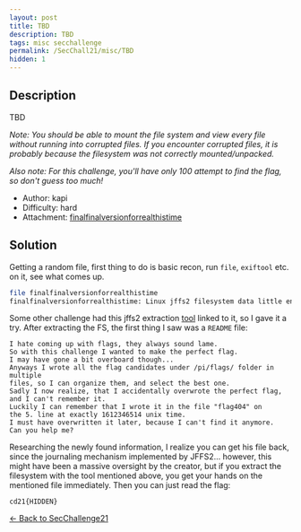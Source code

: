 ```yaml
---
layout: post
title: TBD
description: TBD
tags: misc secchallenge
permalink: /SecChall21/misc/TBD
hidden: 1
---
```


## Description

TBD

_Note: You should be able to mount the file system and view every file without running into corrupted files. If you encounter corrupted files, it is probably because the filesystem was not correctly mounted/unpacked._

_Also note: For this challenge, you'll have only 100 attempt to find the flag, so don't guess too much!_

- Author: kapi
- Difficulty: hard
- Attachment: [finalfinalversionforrealthistime](/media/SecChall21/Misc/TDB/finalfinalversionforrealthistime)

## Solution

Getting a random file, first thing to do is basic recon, run `file`, `exiftool` etc. on it, see what comes up. 
```bash
file finalfinalversionforrealthistime 
finalfinalversionforrealthistime: Linux jffs2 filesystem data little endian
```

Some other challenge had this jffs2 extraction [tool](https://github.com/sviehb/jefferson) linked to it, so I gave it a try. After extracting the FS, the first thing I saw was a `README` file:
```
I hate coming up with flags, they always sound lame.
So with this challenge I wanted to make the perfect flag.
I may have gone a bit overboard though...
Anyways I wrote all the flag candidates under /pi/flags/ folder in multiple
files, so I can organize them, and select the best one.
Sadly I now realize, that I accidentally overwrote the perfect flag,
and I can't remember it. 
Luckily I can remember that I wrote it in the file "flag404" on
the 5. line at exactly 1612346514 unix time.
I must have overwritten it later, because I can't find it anymore.
Can you help me?
```

Researching the newly found information, I realize you can get his file back, since the journaling mechanism implemented by JFFS2... however, this might have been a massive oversight by the creator, but if you extract the filesystem with the tool mentioned above, you get your hands on the mentioned file immediately. Then you can just read the flag:
```
cd21{HIDDEN}
```

[&#8592; Back to SecChallenge21](/SecChall21)